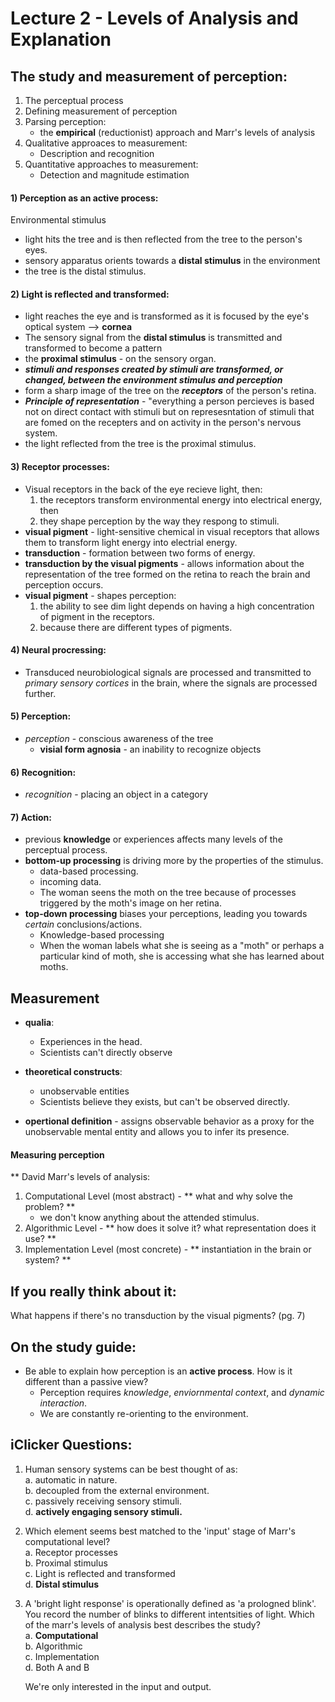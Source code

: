 Lecture 2 - Levels of Analysis and Explanation
================================================
The study and measurement of perception:    
-----------------------------------------
1. The perceptual process  
2. Defining measurement of perception  
3. Parsing perception:
	- the **empirical** (reductionist) approach and Marr's levels of analysis  
4. Qualitative approaces to measurement:  
	- Description and recognition  
5. Quantitative approaches to measurement:  
	- Detection and magnitude estimation  
	
#### 1) Perception as an active process:  
Environmental stimulus  
* light hits the tree and is then reflected from the tree to the
  person's eyes.  
* sensory apparatus orients towards a **distal stimulus** in the environment  
* the tree is the distal stimulus.  
		  
#### 2) Light is reflected and transformed:  
* light reaches the eye and is transformed as it is focused by the eye's
  optical system --> **cornea**  
* The sensory signal from the **distal stimulus** is transmitted and transformed to become a pattern 
* the **proximal stimulus** - on the sensory organ.  
* ***stimuli and responses created by stimuli are transformed, or
  changed, between the environment stimulus and perception***  
* form a sharp image of the tree on the ***receptors*** of the person's
  retina.    
* ***Principle of representation*** - "everything a person percieves is
  based not on direct contact with stimuli but on represesntation of
  stimuli that are fomed on the recepters and on activity in the
  person's nervous system.  
* the light reflected from the tree is the proximal stimulus.  

#### 3) Receptor processes:  
* Visual receptors in the back of the eye recieve light, then:  
	1. the receptors transform environmental energy into electrical
	   energy, then  
	2. they shape perception by the way they respong to stimuli. 
* **visual pigment** - light-sensitive chemical in visual receptors that
  allows them to transform light energy into electrial energy.  
* **transduction** - formation between two forms of energy.  
* **transduction by the visual pigments** - allows information about the
  representation of the tree formed on the retina to reach the brain and
  perception occurs.  
* **visual pigment** - shapes perception:
	1. the ability to see dim light depends on having a high
	   concentration of pigment in the receptors.   
	2. because there are different types of pigments. 

#### 4) Neural procressing:  
* Transduced neurobiological signals are processed and transmitted to *primary sensory cortices*
in the brain, where the signals are processed further. 

#### 5) Perception:  
* *perception* - conscious awareness of the tree  
	* **visial form agnosia** - an inability to recognize objects 

#### 6) Recognition:    
* *recognition* - placing an object in a category  
 
#### 7) Action:    
* previous **knowledge** or experiences affects many levels of the perceptual process.  
* **bottom-up processing** is driving more by the properties of the stimulus.  
	* data-based processing.  
	* incoming data.  
	* The woman seens the moth on the tree because of processes triggered by the moth's image on her retina. 
* **top-down processing** biases your perceptions, leading you towards *certain* conclusions/actions.  
	* Knowledge-based processing  
	* When the woman labels what she is seeing as a "moth" or perhaps a particular kind of moth, she is accessing what she has learned about moths.  
	

Measurement
------------
* **qualia**:
	- Experiences in the head.  
	- Scientists can't directly observe  
* **theoretical constructs**:  
	- unobservable entities  
	- Scientists believe they exists, but can't be observed directly.  
  
* **opertional definition** - assigns observable behavior as a proxy for the unobservable mental entity and allows you to infer its presence.  

#### Measuring perception  

** David Marr's levels of analysis:  
1. Computational Level (most abstract)  - ** what and why solve the problem? **  
	* we don't know anything about the attended stimulus.  
2. Algorithmic Level - ** how does it solve it? what representation does it use? **   
3. Implementation Level (most concrete) - ** instantiation in the brain or system? **  


If you really think about it:
------------------------------
What happens if there's no transduction by the visual pigments? (pg. 7) 


On the study guide:  
--------------------  
* Be able to explain how perception is an **active process**. How is it different than a passive view?  
	* Perception requires *knowledge*, *enviornmental context*, and *dynamic interaction*.  
	* We are constantly re-orienting to the environment.  

iClicker Questions: 
-------------------
1. Human sensory systems can be best thought of as:  
	a. automatic in nature.  
	b. decoupled from the external environment.  
	c. passively receiving sensory stimuli.  
	d. **actively engaging sensory stimuli.** 

2. Which element seems best matched to the 'input' stage of Marr's computational
   level?  
   a. Receptor processes  
   b. Proximal stimulus  
   c. Light is reflected and transformed  
   d. **Distal stimulus**  

3. A 'bright light response' is operationally defined as 'a  prologned blink'.
   You record the number of blinks to different intentsities of light.  Which of
   the marr's levels of analysis best describes the study?  
   a. **Computational**  
   b. Algorithmic  
   c. Implementation  
   d. Both A and B  

	We're only interested in the input and output.

